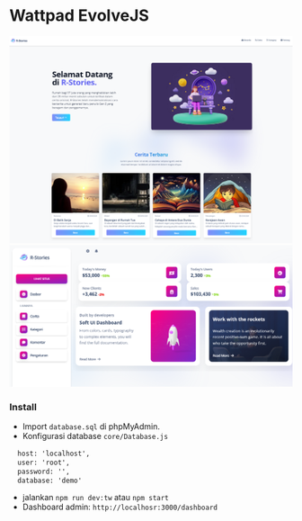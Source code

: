 # Wattpad EvolveJS

<img src="./public/ss1.png">
<img src="./public/ss2.png">

### Install

- Import `database.sql` di phpMyAdmin.
- Konfigurasi database `core/Database.js`
```
  host: 'localhost',
  user: 'root',
  password: '',
  database: 'demo'
```
- jalankan `npm run dev:tw` atau `npm start`
- Dashboard admin: `http://localhosr:3000/dashboard`
